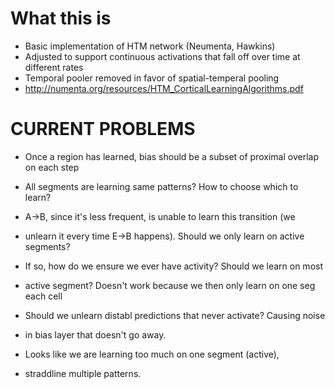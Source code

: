 # What this is

* Basic implementation of HTM network (Neumenta, Hawkins)
* Adjusted to support continuous activations that fall off over time at different rates
* Temporal pooler removed in favor of spatial-temperal pooling
* http://numenta.org/resources/HTM_CorticalLearningAlgorithms.pdf


# CURRENT PROBLEMS

* Once a region has learned, bias should be a subset of proximal overlap on each step

* All segments are learning same patterns? How to choose which to learn?
* A->B, since it's less frequent, is unable to learn this transition (we
* unlearn it every time E->B happens). Should we only learn on active segments?
* If so, how do we ensure we ever have activity? Should we learn on most
* active segment? Doesn't work because we then only learn on one seg each cell

* Should we unlearn distabl predictions that never activate? Causing noise
* in bias layer that doesn't go away.

* Looks like we are learning too much on one segment (active),
* straddline multiple patterns.